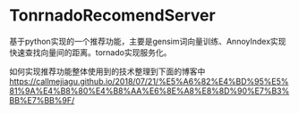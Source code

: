 # TonrnadoRecomendServer
基于python实现的一个推荐功能，主要是gensim词向量训练、AnnoyIndex实现快速查找向量间的距离。tornado实现服务化。

如何实现推荐功能整体使用到的技术整理到下面的博客中
https://callmejiagu.github.io/2018/07/21/%E5%A6%82%E4%BD%95%E5%81%9A%E4%B8%80%E4%B8%AA%E6%8E%A8%E8%8D%90%E7%B3%BB%E7%BB%9F/
